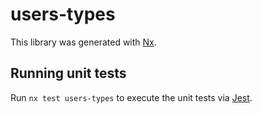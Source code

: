 # users-types

This library was generated with [Nx](https://nx.dev).

## Running unit tests

Run `nx test users-types` to execute the unit tests via [Jest](https://jestjs.io).

